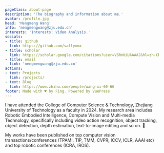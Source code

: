 ```yaml
---
pageClass: about-page
description: 'The biography and information about me.'
avatar: /profile.jpg
head: 'Mengmeng Wang'
info: 'mengmengwang@zju.edu.cn'
interests: 'Interests: Video Analysis.'
socials:
- title: github
  link: https://github.com/sallymmx
- title: scholar
  link: https://scholar.google.com/citations?user=VSRnUiUAAAAJ&hl=zh-CN
- title: email
  link: 'mengmengwang@zju.edu.cn'
actions:
- text: Projects
  link: /projects/
- text: Blog
  link: https://www.zhihu.com/people/wang-xi-60-66
footer: Made with ♥ by Fing. Powered by VuePress
---
```


<AboutCard :frontmatter="$page.frontmatter" >

I have attended the College of Computer Science & Technology,  Zhejiang University of Technology as a faculty in 2024. My research area includes Robotic Embodied Intelligence, Compute Vision and Multi-media Technology, specifically including video action recognition, object tracking, object detection, depth estimation, text-to-image editing and so on. :dizzy:

My works have been published on top computer vision transactions/conferences (TPAMI, TIP, TMM, CVPR, ICCV, ICLR, AAAI etc) and top robotic conferences (ICRA, IROS). 

</AboutCard>

<style lang="stylus">
.theme-container.about-page .page
  background-color #e6ecf0
  min-height calc(100vh)

  .last-updated
    display none

</style>